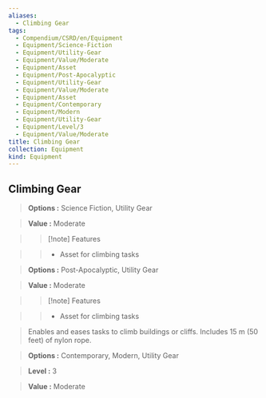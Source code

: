 ```yaml
---
aliases:
  - Climbing Gear
tags:
  - Compendium/CSRD/en/Equipment
  - Equipment/Science-Fiction
  - Equipment/Utility-Gear
  - Equipment/Value/Moderate
  - Equipment/Asset
  - Equipment/Post-Apocalyptic
  - Equipment/Utility-Gear
  - Equipment/Value/Moderate
  - Equipment/Asset
  - Equipment/Contemporary
  - Equipment/Modern
  - Equipment/Utility-Gear
  - Equipment/Level/3
  - Equipment/Value/Moderate
title: Climbing Gear
collection: Equipment
kind: Equipment
---
```

## Climbing Gear    
    
>    
> **Options :** Science Fiction, Utility Gear    
> **Value :** Moderate    
>>[!note] Features    
>> - Asset for climbing tasks    
    
>    
> **Options :** Post-Apocalyptic, Utility Gear    
> **Value :** Moderate    
>>[!note] Features    
>> - Asset for climbing tasks    
    
>Enables and eases tasks to climb buildings or cliffs. Includes 15 m (50 feet) of nylon rope.    
> **Options :** Contemporary, Modern, Utility Gear    
> **Level :** 3    
> **Value :** Moderate